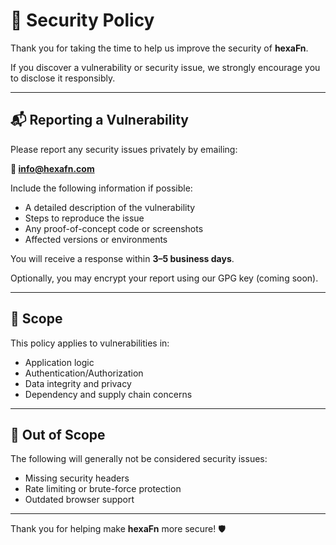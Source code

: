 <!--
SPDX-FileCopyrightText: 2025 Husamettin ARABACI
SPDX-License-Identifier: MIT
-->

# 🔐 Security Policy

Thank you for taking the time to help us improve the security of **hexaFn**.

If you discover a vulnerability or security issue, we strongly encourage you to disclose it responsibly.

---

## 📬 Reporting a Vulnerability

Please report any security issues privately by emailing:

**📧 [info@hexafn.com](mailto:info@hexafn.com)**

Include the following information if possible:

- A detailed description of the vulnerability
- Steps to reproduce the issue
- Any proof-of-concept code or screenshots
- Affected versions or environments

You will receive a response within **3–5 business days**.

Optionally, you may encrypt your report using our GPG key (coming soon).

---

## 🔐 Scope

This policy applies to vulnerabilities in:

- Application logic
- Authentication/Authorization
- Data integrity and privacy
- Dependency and supply chain concerns

---

## 🚫 Out of Scope

The following will generally not be considered security issues:

- Missing security headers
- Rate limiting or brute-force protection
- Outdated browser support

---

Thank you for helping make **hexaFn** more secure! 🛡️
